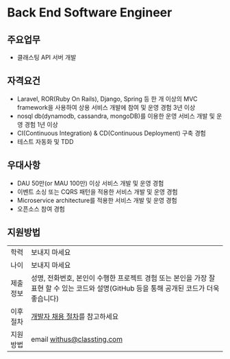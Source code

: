 # Back End Software Engineer

## 주요업무

* 클래스팅 API 서버 개발

## 자격요건

* Laravel, ROR(Ruby On Rails), Django, Spring 등 한 개 이상의 MVC framework을 사용하여 상용 서비스 개발에 참여 및 운영 경험 3년 이상
* nosql db(dynamodb, cassandra, mongoDB)를 이용한 운영 서비스 개발 및 운영 경험 1년 이상
* CI(Continuous Integration) & CD(Continuous Deployment) 구축 경험
* 테스트 자동화 및 TDD

## 우대사항

* DAU 50만(or MAU 100만) 이상 서비스 개발 및 운영 경험
* 이벤트 소싱 또는 CQRS 패턴을 적용한 서비스 개발 및 운영 경험
* Microservice architecture를 적용한 서비스 개발 및 운영 경험
* 오픈소스 참여 경험

## 지원방법

|     |            |
|-----|------------|
| 학력 | 보내지 마세요 |
| 나이 | 보내지 마세요 |
| 제출 정보 | 성명, 전화번호, 본인이 수행한 프로젝트 경험 또는 본인을 가장 잘 표현 할 수 있는 코드와 설명(GitHub 등을 통해 공개된 코드가 더욱 좋습니다) |
| 이후 절차	| [개발자 채용 절차](/README.md#recruit-process)를 참고하세요 |
| 지원방법 | email [withus@classting.com](mailto:withus@classting.com) |
